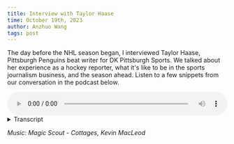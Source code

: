 ```yaml
---
title: Interview with Taylor Haase
time: October 19th, 2023
author: Anzhuo Wang
tags: post
---
```


The day before the NHL season began, I interviewed Taylor Haase, Pittsburgh Penguins beat writer for DK Pittsburgh Sports. We talked about her experience as a hockey reporter, what it's like to be in the sports journalism business, and the season ahead. Listen to a few snippets from our conversation in the podcast below. 

<audio controls style="width:100%">
    <source src="/posts/media/taylor-interview.mp3" type="audio/mpeg">
    <a href="/posts/media/taylor-interview.mp3"> Download audio </a>
</audio>

<details>
    <summary>Transcript</summary>

**Anzhuo:** Imagine chatting to Sidney Crosby about his favorite restaurants, interviewing Evgeni Malkin after a game-winning goal, and visiting every city with an NHL rink. 

Taylor Haase is the Pittsburgh Penguins beat writer for DK Pittsburgh Sports, covering all of those and more. This is her sixth year on the job. Before the start of the 2023 NHL season, I spoke with her to learn more about what it's like to work in sports journalism and the day-to-day of covering a professional hockey team like the Penguins.

**Taylor:** I really cover all aspects of the team; all the day to day stuff like practices and games and travelling and on the road and writing a lot of like analysis type pieces and keeping up with the news and as part of my job I also have to do a podcast, too.

**Anzhuo:** Since there’s so many things that her job entails, I asked if there’s a particular topic she likes to write about most. 

**Taylor:** I tried to pick an avenue that I think other writers don’t really pay a lot of attention to, and so for me that’s prospects. So one of my favorite things to do is to get to know those players when they’re very young, maybe rookies at the pro level, and then covering them as they come up. That’s super helpful, too, because then if they ever do make it up to Pittsburgh that I’ve known them for years and they’re comfortable talking to you. 

**Anzhuo:** She also shared more about her unexpected start in the journalism business.

**Taylor:** So I started out, the company that I work for now, I was running their social media and that’s all I was doing, it wasn’t really writing at all. On the side I was really into following Wilkes-Barre and Wheeling and all the Penguins prospects. When there was an opening for a Wilkes-Barre writer, I honestly didn’t want to do it. I liked what I was doing with the social media, but my boss had basically said we don’t want to hire someone new, and you’re the only one on staff who really cares about any of this, so you’re gonna do it. And so that was really my introduction into reporting, writing articles like that. It wasn’t really something I did in college. I was kind of forced into it that way and I realized I liked reporting, writing features, that kind of stuff. It wasn’t my choice but I’m glad the choice was made for me.

**Anzhuo:** So did you have the love for hockey before any thoughts of sports journalism?

**Taylor:** I grew up a fan of all things hockey. I knew I wanted to work in sports somehow, I didn’t know exactly what that would be and eventually I settled on social media. And I realized I didn’t actually like that too much after all so I got into writing but yeah definitely just wanted to do something in hockey. 

**Anzhuo:** I asked about how she gathers the information that she writes about, and if it’s mostly interviews or more observation.

**Taylor:** It’s a mix of both for sure. We don’t really do straight game recaps because people can get that kind of stuff anywhere. What you tend to do is pick something from the game, so if Jarry has a shutout, then lead with that and really focus on that and the other stuff is kind of secondary. So I’m writing about the stuff you observe but then, you know, you talk to people after in the locker room. Practices, it’s the same way. You watch what they’re doing in practice and if they switch something up like the line combinations or the power play and you notice that then you go down to the locker room and talk to people about what happened or sometimes it’s just like nothing new happens in practice so then really I’m not working off observation at all, I just have to come up with an idea. Today I’m gonna write about how Noel Acciari’s been doing on the fourth line and just talk to people in the locker room about that. 

**Anzhuo:** As we concluded our conversation, she gave some advice for aspiring journalists.

**Taylor:** The biggest thing for me is that you gotta be able to diversify what you’re able to do. I feel like no one that gets into beat writing just writes anymore. You have to know how to shoot interview video even if it’s just your phone and what to do with it and doing a podcast. I feel like every writer has a podcast now and you just kind of have to because that’s where the ad money is. I know like years and years ago, the way that people get into beat writing is you start covering high school sports and maybe you get into college sports and maybe you get into the pros and you kind of work your way up that way. But what people do now, I didn’t do that, I started out doing social media and that was my foot in the door. There’s just all kinds of ways to get into it now and it helps if you can do a bunch of different kinds of things because it’s that much more valuable. 

**Anzhuo:** Reporting for Northeastern University, I’m Anzhuo Wang. 

</details>

*Music: Magic Scout - Cottages, Kevin MacLeod*